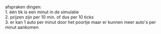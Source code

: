 afspraken dingen:\
    1. één tik is een minut in de simulatie\
    2. prijzen zijn per 10 min. of dus per 10 ticks\
    3. er kan 1 auto per minut door het poortje maar er kunnen meer auto's per minut aankomen